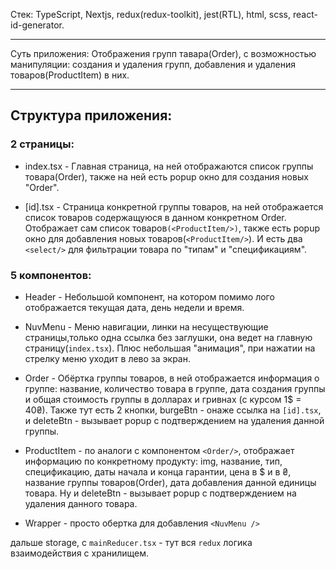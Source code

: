 Стек: TypeScript, Nextjs, redux(redux-toolkit), jest(RTL), html, scss, react-id-generator.

---

Суть приложения: Отображения групп тавара(Order), с возможностью манипуляции: создания и удаления групп, добавления и удаления товаров(ProductItem) в них.

---

## Cтруктура приложения:

### 2 страницы:
 
 - index.tsx - Главная страница, на ней отображаются список группы товара(Order), также на ней есть popup окно для создания новых "Order".

 - [id].tsx - Страница конкретной группы товаров, на ней отображается список товаров содержащуюся в данном конкретном Order. Отображает сам список товаров```(<ProductItem/>)```, также есть popup окно для добавления новых товаров(```<ProductItem/>```). И есть два ```<select/>``` для фильтрации товара по "типам" и "спецификациям".

###  5 компонентов:

 - Header - Небольшой компонент, на котором помимо лого отображается текущая дата, день недели и время.

 - NuvMenu - Меню навигации, линки на несуществующие страницы,только одна ссылка без заглушки, она ведет на главную страницу(```index.tsx```). Плюс небольшая "анимация", при нажатии на стрелку меню уходит в лево за экран.

 - Order - Обёртка группы товаров, в ней отображается информация о группе: название, количество товара в группе, дата создания группы и общая стоимость группы в долларах и гривнах (с курсом 1$ = 40₴). Также тут есть 2 кнопки, burgeBtn - онаже ссылка на ```[id].tsx```, и deleteBtn - вызывает popup с подтверждением на удаления данной группы.

 - ProductItem - по аналоги с компонентом ```<Order/>```, отображает информацию по конкретному продукту: img, название, тип, спецификацию, даты начала и конца гарантии, цена в $ и в ₴, название группы товаров(Order), дата добавления данной единицы товара. Ну и deleteBtn - вызывает popup с подтверждением на удаления данного товара.
 - Wrapper - просто обертка для добавления ```<NuvMenu />```

дальше storage, с ```mainReducer.tsx``` - тут вся ```redux``` логика взаимодействия с хранилищем.
